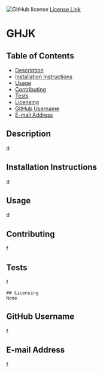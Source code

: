 
  ![GitHub license](https://img.shields.io/badge/license-None-blue.svg)
  [License Link](http://choosealicense.com/licenses)

  # GHJK

  ## Table of Contents
  * [Description](#description)
  * [Installation Instructions](#installation-instructions)
  * [Usage](#usage)
  * [Contributing](#contributing)
  * [Tests](#tests)
  * [Licensing](#licensing)
  * [GitHub Username](#github-username)
  * [E-mail Address](#e-mail-address)

  ## Description
  d
  
  ## Installation Instructions
  d
  
  ## Usage
 d
  
  ## Contributing
  f
  
  ## Tests
  f
  
  
    ## Licensing
    None
  
  ## GitHub Username
  f
  
  ## E-mail Address
  f
  
